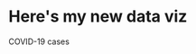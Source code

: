 # Here's my new data viz
COVID-19 cases
<div class="flourish-embed flourish-chart" data-src="visualisation/11109426"><script src="https://public.flourish.studio/resources/embed.js"></script></div>
